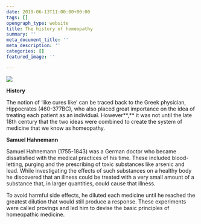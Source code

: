 ```yaml
---
date: 2019-06-13T11:00:00+00:00
tags: []
opengraph_type: website
title: The history of homeopathy
summary: ''
meta_document_title: ''
meta_description: ''
categories: []
featured_image: ''

---
```

![](https://res.cloudinary.com/homeopathyuk/v1558717963/bha/Washington-Monument-SarekofVulcan.wikimedia.jpg)

**History**

The notion of ‘like cures like’ can be traced back to the Greek physician, Hippocrates (460-377BC), who also placed great importance on the idea of treating each patient as an individual. However**,** it was not until the late 18th century that the two ideas were combined to create the system of medicine that we know as homeopathy.

**Samuel Hahnemann**

Samuel Hahnemann (1755-1843) was a German doctor who became dissatisfied with the medical practices of his time. These included blood-letting, purging and the prescribing of toxic substances like arsenic and lead. While investigating the effects of such substances on a healthy body he discovered that an illness could be treated with a very small amount of a substance that, in larger quantities, could cause that illness.

To avoid harmful side effects, he diluted each medicine until he reached the greatest dilution that would still produce a response. These experiments were called provings and led him to devise the basic principles of homeopathic medicine.